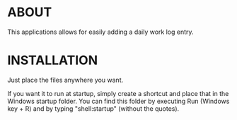 ﻿# ABOUT

This applications allows for easily adding a daily work log entry.


# INSTALLATION

Just place the files anywhere you want.

If you want it to run at startup, simply create a shortcut and place that in the Windows startup folder.
You can find this folder by executing Run (Windows key + R) and by typing "shell:startup" (without the quotes).